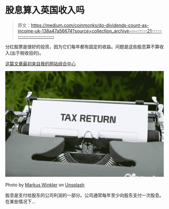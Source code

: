 # 股息算入英国收入吗

> 原文：<https://medium.com/coinmonks/do-dividends-count-as-income-uk-138a47a56674?source=collection_archive---------21----------------------->

分红股票是很好的投资，因为它们每年都有固定的收益。问题是这些股息算不算收入(出于税收目的)。

[这篇文章最初来自我的网站组合中心](http://www.portfolio-hub.co.uk/)

![](img/e4bc0c9da1a48a51dab77e2a4d84d009.png)

Photo by [Markus Winkler](https://unsplash.com/@markuswinkler?utm_source=medium&utm_medium=referral) on [Unsplash](https://unsplash.com?utm_source=medium&utm_medium=referral)

股息是支付给股东的公司利润的一部分。公司通常每年至少向股东支付一次股息。在某些情况下…